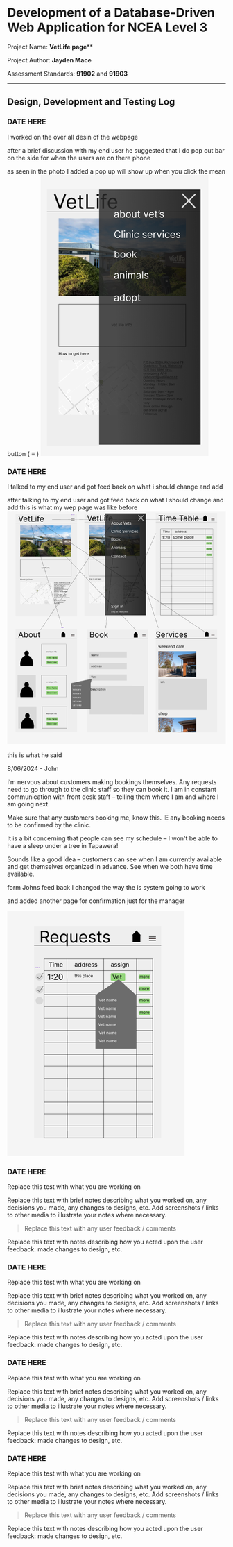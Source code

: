 # Development of a Database-Driven Web Application for NCEA Level 3

Project Name: **VetLife page****

Project Author: **Jayden Mace**

Assessment Standards: **91902** and **91903**


-------------------------------------------------

## Design, Development and Testing Log

### DATE HERE

I worked on the over all desin of the webpage 


after a brief discussion with my end user he suggested that I do pop out bar on the side for when the users are on there phone

as seen in the photo I added a pop up will show up when you click the mean button ( ≡ )
![Alt text](images/image2.png)


### DATE HERE

I talked to my end user and got feed back on what i should change and add 

after talking to my end user and got feed back on what I should change and add this is what my wep page was like before 
![alt text](images/image3.png) 

this is what he said 


8/06/2024  - John	 

I’m nervous about customers making bookings themselves.  Any requests need to go through to the clinic staff so they can book it.  I am in constant communication with front desk staff – telling them where I am and where I am going next. 

Make sure that any customers booking me, know this. IE any booking needs to be confirmed by the clinic. 

It is a bit concerning that people can see my schedule – I won't be able to have a sleep under a tree in Tapawera! 

Sounds like a good idea – customers can see when I am currently available and get themselves organized in advance. See when we both have time available. 


form Johns feed back I changed the way the is system going to work

and added another page for confirmation just for the manager

![alt text](images/image4.png)

### DATE HERE

Replace this test with what you are working on

Replace this text with brief notes describing what you worked on, any decisions you made, any changes to designs, etc. Add screenshots / links to other media to illustrate your notes where necessary.

> Replace this text with any user feedback / comments

Replace this text with notes describing how you acted upon the user feedback: made changes to design, etc.

### DATE HERE

Replace this test with what you are working on

Replace this text with brief notes describing what you worked on, any decisions you made, any changes to designs, etc. Add screenshots / links to other media to illustrate your notes where necessary.

> Replace this text with any user feedback / comments

Replace this text with notes describing how you acted upon the user feedback: made changes to design, etc.

### DATE HERE

Replace this test with what you are working on

Replace this text with brief notes describing what you worked on, any decisions you made, any changes to designs, etc. Add screenshots / links to other media to illustrate your notes where necessary.

> Replace this text with any user feedback / comments

Replace this text with notes describing how you acted upon the user feedback: made changes to design, etc.

### DATE HERE

Replace this test with what you are working on

Replace this text with brief notes describing what you worked on, any decisions you made, any changes to designs, etc. Add screenshots / links to other media to illustrate your notes where necessary.

> Replace this text with any user feedback / comments

Replace this text with notes describing how you acted upon the user feedback: made changes to design, etc.

